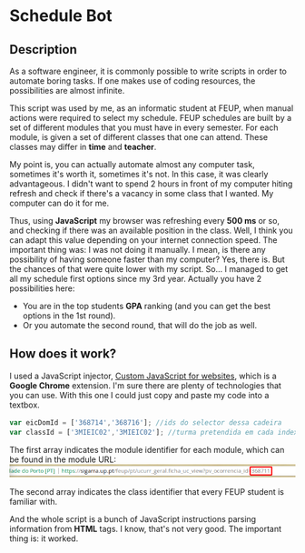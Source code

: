 # Schedule Bot

## Description

As a software engineer, it is commonly possible to write scripts in order to automate boring tasks. If one makes use of coding resources, the possibilities are almost infinite. 

This script was used by me, as an informatic student at FEUP, when manual actions were required to select my schedule. FEUP schedules are built by a set of different modules that you must have in every semester. For each module, is given a set of different classes that one can attend. These classes may differ in **time** and **teacher**. 

My point is, you can actually automate almost any computer task, sometimes it's worth it, sometimes it's not. In this case, it was clearly advantageous. I didn't want to spend 2 hours in front of my computer hiting refresh and check if there's a vacancy in some class that I wanted. My computer can do it for me.

Thus, using **JavaScript** my browser was refreshing every **500 ms** or so, and checking if there was an available position in the class. Well, I think you can adapt this value depending on your internet connection speed. The important thing was: I was not doing it manually. I mean, is there any possibility of having someone faster than my computer? Yes, there is. But the chances of that were quite lower with my script. So... I managed to get all my schedule first options since my 3rd year. Actually you have 2 possibilities here:

* You are in the top students **GPA** ranking (and you can get the best options in the 1st round).
* Or you automate the second round, that will do the job as well.

## How does it work?

I used a JavaScript injector, [Custom JavaScript for websites](https://chrome.google.com/webstore/detail/custom-javascript-for-web/poakhlngfciodnhlhhgnaaelnpjljija?hl=en), which is a **Google Chrome** extension. I'm sure there are plenty of technologies that you can use. With this one I could just copy and paste my code into a textbox.

```javascript
var eicDomId = ['368714','368716']; //ids do selector dessa cadeira
var classId = ['3MIEIC02','3MIEIC02']; //turma pretendida em cada index
```

The first array indicates the module identifier for each module, which can be found in the module URL:
![alt text](./README/moduleid.png "Module ID")

The second array indicates the class identifier that every FEUP student is familiar with.

And the whole script is a bunch of JavaScript instructions parsing information from **HTML** tags. I know, that's not very good. The important thing is: it worked.
